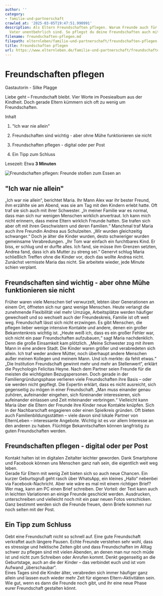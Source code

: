 ```yaml
---
author: ''
category:
- familie-und-partnerschaft
crawled_at: '2025-03-05T19:47:51.990991'
description: Als Eltern Freundschaften pflegen. Warum Freunde auch für Mutter und
  Vater unentbehrlich sind. So pflegst du deine Freundschaften auch mit Kindern
filename: freundschaften-pflegen.md
filepath: elternleben/familie-und-partnerschaft/freundschaften-pflegen.md
title: Freundschaften pflegen
url: https://www.elternleben.de/familie-und-partnerschaft/freundschaften-pflegen/
---
```


#  Freundschaften pflegen

Gastautorin - Silke Plagge

Liebe geht – Freundschaft bleibt. Vier Worte im Poesiealbum aus der Kindheit.
Doch gerade Eltern kümmern sich oft zu wenig um Freundschaften.

Inhalt

1. "Ich war nie allein"

2. Freundschaften sind wichtig - aber ohne Mühe funktionieren sie nicht

3. Freundschaften pflegen - digital oder per Post

4. Ein Tipp zum Schluss

Lesezeit: Etwa **3 Minuten**

![Freundschaften pflegen: Freunde stoßen zum Essen
an](/fileadmin/_processed_/6/7/csm_Artikel_Freundschaften_pflegen_iStock_90550155_LARGE_Kopie_d4ebbdad9f.jpg)

##  "Ich war nie allein"

„Ich war nie allein“, berichtet Maria. Ihr Mann Alex war ihr bester Freund,
ihm erzählte sie am Abend, was sie am Tag mit den Kindern erlebt hatte. Oft
traf sie sich auch mit ihrer Schwester. „In meiner Familie war es normal, dass
man sich nur wenigen Menschen wirklich anvertraut. Ich kann mich nicht
erinnern, dass meine Eltern wirklich Freunde hatten. Sie trafen sich aber oft
mit ihren Geschwistern und deren Familien.“ Manchmal traf Maria auch ihre
Freundin Andrea aus Schulzeiten. „Wir wurden gleichzeitig schwanger.“ Doch je
älter die Kinder wurden, desto schwieriger wurden gemeinsame Verabredungen.
„Ihr Tom war einfach ein furchtbares Kind. Er biss, er schlug und er durfte
alles. Ich fand, sie müsse ihm Grenzen setzten, Andrea fand, dass ich als
Mutter zu streng sei.“ Genervt schlug Maria schließlich Treffen ohne die
Kinder vor, doch das wollte Andrea nicht. Zunächst vermisste Maria das nicht.
Sie arbeitete wieder, jede Minute schien verplant.

##  Freundschaften sind wichtig - aber ohne Mühe funktionieren sie nicht

Früher waren viele Menschen tief verwurzelt, lebten über Generationen an einem
Ort, öffneten sich nur ganz wenige Menschen. Heute verlangt die zunehmende
Flexibilität viel mehr Umzüge, Arbeitsplätze werden häufiger gewechselt und so
wechselt auch der Freundeskreis, Familie ist oft weit weg. Freundschaft lässt
sich nicht erzwingen. Es gibt Menschen, die pflegen lieber wenige intensive
Kontakte und andere, denen ein großer Bekanntenkreis wichtig ist. „Heute weiß
ich, dass es ein großer Fehler war, sich nicht ein paar Freundschaften
aufzubauen,“ sagt Maria nachdenklich. Denn die große Einsamkeit kam plötzlich.
„Meine Schwester zog mit ihrem Mann in eine andere Stadt. Die Kinder waren
größer und verabredeten sich allein. Ich traf weder andere Mütter, noch
überhaupt andere Menschen außer meinen Kollegen und meinem Mann. Und ich
merkte: da fehlt etwas.“ „Die Institution Freundschaft gewinnt mehr und mehr
an Stellenwert“, erklärt die Psychologin Felicitas Heyne. Nach dem Partner
seien Freunde für die meisten die wichtigsten Bezugspersonen. Doch gerade in
der Familiengründungsphase verlieren viele Freundschaften ihre Basis – oder
sie werden nicht gepflegt. Die Expertin erklärt, dass es nicht ausreicht, sich
gegenseitig zu mögen in einer Freundschaft. „Man muss einander genau zuhören,
aufeinander eingehen, sich füreinander interessieren, sich aufeinander
einlassen und Zeit miteinander verbringen.“ Vielleicht kann Maria über die
Eltern der Freunde ihre Kinder neue Kontakte knüpfen. Sich in der
Nachbarschaft engagieren oder einen Spielkreis gründen. Oft bieten auch
Familienbildungsstätten – viele davon sind lokale Partner von ElternLeben –
interessante Angebote. Wichtig ist es vor allem Interesse an den anderen zu
haben. Flüchtige Bekanntschaften können langfristig zu guten Freundschaften
werden.

##  Freundschaften pflegen - digital oder per Post

Kontakt halten ist im digitalen Zeitalter leichter geworden. Dank Smartphone
und Facebook können uns Menschen ganz nah sein, die eigentlich weit weg leben.  
Gerade für Eltern mit wenig Zeit bieten sich so auch neue Chancen. Ein kurzer
Geburtsgruß geht rasch über WhatsApp, ein kleines „Hallo“ nebenbei via
Facebook-Nachricht. Aber wie wäre es mal mit einem richtigen Brief? Wer mag,
kann am PC einen Brief schreiben. Der Vorteil: der Text kann auch in leichten
Variationen an einige Freunde geschickt werden. Ausdrucken, unterschreiben und
vielleicht noch mit ein paar neuen Fotos verschicken. Ganz bestimmt werden
sich die Freunde freuen, denn Briefe kommen nur noch selten mit der Post.

##  Ein Tipp zum Schluss

Gebt eine Freundschaft nicht so schnell auf. Eine gute Freundschaft verkraftet
auch längere Pausen. Echte Freunde verstehen sehr wohl, dass es stressige und
hektische Zeiten gibt und dass Freundschaften im Alltag schwer zu pflegen sind
mit vielen Abenden, an denen man nur noch müde ist und nicht zum Schreiben
oder Anrufen kommt. Denkt gegenseitig an die Geburtstage, auch an die der
Kinder – das verbindet euch und ist vom Aufwand „überschaubar“.  
Eines Tages sind die Kinder älter, verabreden sich immer häufiger ganz allein
und lassen euch wieder mehr Zeit für eigenen Eltern-Aktivitäten sein. Wie gut,
wenn es dann die Freunde noch gibt, und ihr eine neue Phase eurer Freundschaft
gestalten könnt.

